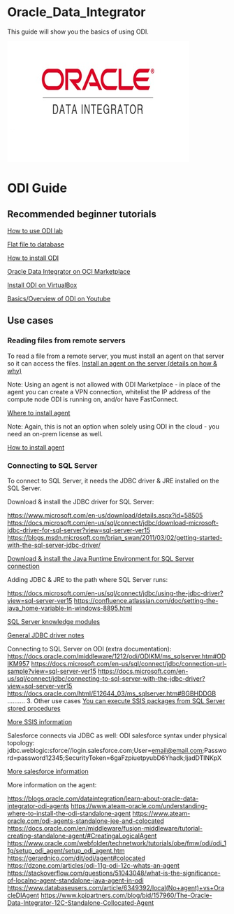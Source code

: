 # Oracle_Data_Integrator
This guide will show you the basics of using ODI. 

![](pic.jpg) 

# ODI Guide

## Recommended beginner tutorials
[How to use ODI lab](https://www.oracle.com/technetwork/middleware/data-integrator/overview/odi-12c-getting-started-guide-2032250.pdf)

[Flat file to database](https://www.oracle.com/webfolder/technetwork/tutorials/obe/fmw/odi/odi_12c/odi12c_exp_flat_2_tbl/odi12c_exp_flat_2_tbl.html#section1)

[How to install ODI](https://docs.oracle.com/en/middleware/fusion-middleware/data-integrator/12.2.1.3/odimp/using-oracle-data-integrator-oracle-cloud-marketplace.pdf)

[Oracle Data Integrator on OCI Marketplace](https://cloudmarketplace.oracle.com/marketplace/en_US/listing/59419903)

[Install ODI on VirtualBox](https://www.oracle.com/downloads/developer-vm/community-downloads.html#odi)

[Basics/Overview of ODI on Youtube](https://www.youtube.com/watch?v=Mtz9mEQRBXA)

## Use cases

### Reading files from remote servers
To read a file from a remote server, you must install an agent on that server so it can access the files.
[Install an agent on the server (details on how & why)](https://community.oracle.com/thread/3892184)

Note: Using an agent is not allowed with ODI Marketplace - in place of the agent you can create a VPN connection, whitelist the IP address of the compute node ODI is running on, and/or have FastConnect.

[Where to install agent](https://www.ateam-oracle.com/understanding-where-to-install-the-odi-standalone-agent)

Note: Again, this is not an option when solely using ODI in the cloud - you need an on-prem license as well. 

[How to install agent](https://docs.oracle.com/en/middleware/data-integrator/12.2.1.3/tutorial-creating-standalone-agent/)

### Connecting to SQL Server

To connect to SQL Server, it needs the JDBC driver & JRE installed on the SQL Server.

Download & install the JDBC driver for SQL Server:

https://www.microsoft.com/en-us/download/details.aspx?id=58505
https://docs.microsoft.com/en-us/sql/connect/jdbc/download-microsoft-jdbc-driver-for-sql-server?view=sql-server-ver15
https://blogs.msdn.microsoft.com/brian_swan/2011/03/02/getting-started-with-the-sql-server-jdbc-driver/

[Download & install the Java Runtime Environment for SQL Server connection](https://www.oracle.com/technetwork/java/javase/downloads/index.html)


Adding JDBC & JRE to the path where SQL Server runs:

https://docs.microsoft.com/en-us/sql/connect/jdbc/using-the-jdbc-driver?view=sql-server-ver15
https://confluence.atlassian.com/doc/setting-the-java_home-variable-in-windows-8895.html

[SQL Server knowledge modules](https://docs.oracle.com/html/E12644_03/ms_sqlserver.htm#BGBHDDGB)

[General JDBC driver notes](https://docs.microsoft.com/en-us/sql/connect/jdbc/overview-of-the-jdbc-driver?view=sql-server-ver15)

Connecting to SQL Server on ODI (extra documentation):
https://docs.oracle.com/middleware/1212/odi/ODIKM/ms_sqlserver.htm#ODIKM957
https://docs.microsoft.com/en-us/sql/connect/jdbc/connection-url-sample?view=sql-server-ver15
https://docs.microsoft.com/en-us/sql/connect/jdbc/connecting-to-sql-server-with-the-jdbc-driver?view=sql-server-ver15
https://docs.oracle.com/html/E12644_03/ms_sqlserver.htm#BGBHDDGB
……….
3.	Other use cases
[You can execute SSIS packages from SQL Server stored procedures](https://www.mssqltips.com/sqlservertip/2992/how-to-execute-an-integration-services-ssis-package-from-a-sql-server-stored-procedure/)

[More SSIS information](https://docs.microsoft.com/en-us/sql/integration-services/deploy-and-execute-ssis-packages-using-stored-procedures?view=sql-server-2014)

Salesforce connects via JDBC as well:
ODI salesforce syntax under physical topology:
jdbc.weblogic:sforce//login.salesforce.com;User=email@email.com;Password=password12345;SecurityToken=6gaFzpiuetpyubD6Yhadk;ljadDTlNKpX

[More salesforce information](https://blogs.perficient.com/2016/09/14/odi-integration-with-salesforce/)

More information on the agent:

https://blogs.oracle.com/dataintegration/learn-about-oracle-data-integrator-odi-agents
https://www.ateam-oracle.com/understanding-where-to-install-the-odi-standalone-agent
https://www.ateam-oracle.com/odi-agents-standalone-jee-and-colocated
https://docs.oracle.com/en/middleware/fusion-middleware/tutorial-creating-standalone-agent/#CreatingaLogicalAgent
https://www.oracle.com/webfolder/technetwork/tutorials/obe/fmw/odi/odi_11g/setup_odi_agent/setup_odi_agent.htm
https://gerardnico.com/dit/odi/agent#colocated
https://dzone.com/articles/odi-11g-odi-12c-whats-an-agent
https://stackoverflow.com/questions/51043048/what-is-the-significance-of-localno-agent-standalone-java-agent-in-odi
https://www.databaseusers.com/article/6349392/local(No+agent)+vs+OracleDIAgent
https://www.kpipartners.com/blog/bid/157960/The-Oracle-Data-Integrator-12C-Standalone-Collocated-Agent






